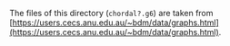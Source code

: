 The files of this directory (`chordal?.g6`) are taken from [https://users.cecs.anu.edu.au/~bdm/data/graphs.html](https://users.cecs.anu.edu.au/~bdm/data/graphs.html).
